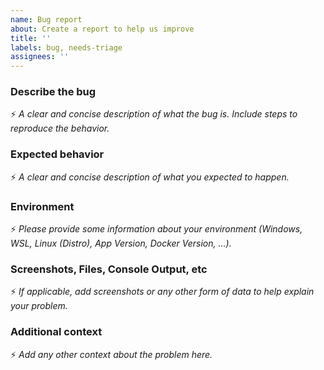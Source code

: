 ```yaml
---
name: Bug report
about: Create a report to help us improve
title: ''
labels: bug, needs-triage
assignees: ''
---
```


### Describe the bug

:zap: _A clear and concise description of what the bug is. Include  steps to reproduce the behavior._

### Expected behavior

:zap: _A clear and concise description of what you expected to happen._

### Environment

:zap: _Please provide some information about your environment (Windows, WSL, Linux (Distro), App Version, Docker Version, ...)._

### Screenshots, Files, Console Output, etc

:zap: _If applicable, add screenshots or any other form of data to help explain your problem._

### Additional context

:zap: _Add any other context about the problem here._
